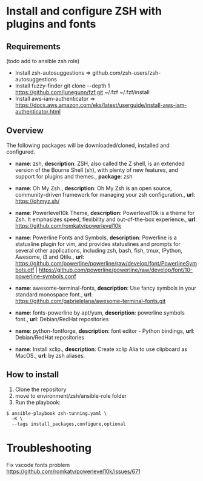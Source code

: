 # Install and configure ZSH with plugins and fonts

## Requirements
(todo add to ansible zsh role)

* Install zsh-autosuggestions => github.com/zsh-users/zsh-autosuggestions
* Install fuzzy-finder git clone --depth 1 https://github.com/junegunn/fzf.git ~/.fzf
~/.fzf/install
* Install aws-iam-authenticator => https://docs.aws.amazon.com/eks/latest/userguide/install-aws-iam-authenticator.html

## Overview

The following packages will be downloaded/cloned, installed and configured.

* **name**: zsh, **description**: ZSH, also called the Z shell, is an extended version of the Bourne Shell (sh), with plenty of new features, and support for plugins and themes., **package**: zsh

- **name**: Oh My Zsh., **description**: Oh My Zsh is an open source, community-driven framework for managing your zsh configuration., **url**: https://ohmyz.sh/

- **name**: Powerlevel10k Theme, **description**: Powerlevel10k is a theme for Zsh. It emphasizes speed, flexibility and out-of-the-box experience., **url**: https://github.com/romkatv/powerlevel10k

- **name**: Powerline Fonts and Symbols, **description**: Powerline is a statusline plugin for vim, and provides statuslines and prompts for several other applications, including zsh, bash, fish, tmux, IPython, Awesome, i3 and Qtile., **url**: https://github.com/powerline/powerline/raw/develop/font/PowerlineSymbols.otf | https://github.com/powerline/powerline/raw/develop/font/10-powerline-symbols.conf

- **name**: awesome-terminal-fonts, **description**: Use fancy symbols in your standard monospace font., **url**: https://github.com/gabrielelana/awesome-terminal-fonts.git

- **name**: fonts-powerline by apt/yum, **description**: powerline symbols font., **url**: Debian/RedHat repositories

- **name**: python-fontforge, **description**: font editor - Python bindings, **url**: Debian/RedHat repositories

- **name**: Install xclip., **description**: Create xclip Alia to use clipboard as MacOS., **url**: by zsh aliases.

## How to install

1. Clone the repository
2. move to environment/zsh/ansible-role folder
3. Run the playbook:
```
$ ansible-playbook zsh-tunning.yaml \
  -K \
  --tags install_packages,configure,optional
```

# Troubleshooting

Fix vscode fonts problem https://github.com/romkatv/powerlevel10k/issues/671
